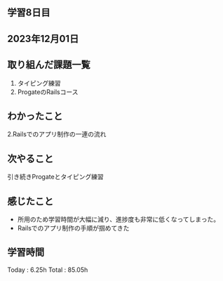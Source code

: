 ## 学習8日目
## 2023年12月01日
## 取り組んだ課題一覧
1. タイピング練習
1. ProgateのRailsコース
## わかったこと
2.Railsでのアプリ制作の一連の流れ
## 次やること
引き続きProgateとタイピング練習
## 感じたこと
+ 所用のため学習時間が大幅に減り、進捗度も非常に低くなってしまった。
+ Railsでのアプリ制作の手順が掴めてきた
## 学習時間
Today : 6.25h
Total : 85.05h
